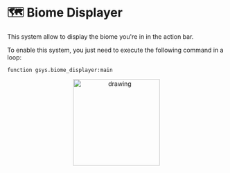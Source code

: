 # 🗺️ Biome Displayer

This system allow to display the biome you're in in the action bar.

To enable this system, you just need to execute the following command in a loop:

```
function gsys.biome_displayer:main
```

<div align=center>
    <a href="https://youtu.be/aUhm9II9_Mw" align=center>
        <img src="https://gunivers.net/wp-content/uploads/2022/06/watch-on-youtube.png" alt="drawing" width="200"/>
    </a>
</div>
